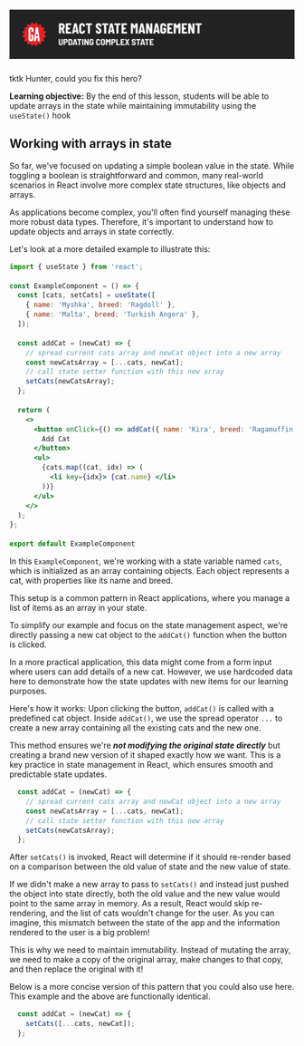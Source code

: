 # ![React State Management - Updating Complex State](./assets/hero.png)

tktk Hunter, could you fix this hero?

**Learning objective:** By the end of this lesson, students will be able to update arrays in the state while maintaining immutability using the `useState()` hook

## Working with arrays in state

So far, we've focused on updating a simple boolean value in the state. While toggling a boolean is straightforward and common, many real-world scenarios in React involve more complex state structures, like objects and arrays.

As applications become complex, you'll often find yourself managing these more robust data types. Therefore, it's important to understand how to update objects and arrays in state correctly.

Let's look at a more detailed example to illustrate this:

```jsx
import { useState } from 'react';

const ExampleComponent = () => {
  const [cats, setCats] = useState([
    { name: 'Myshka', breed: 'Ragdoll' },
    { name: 'Malta', breed: 'Turkish Angora' },
  ]);

  const addCat = (newCat) => {
    // spread current cats array and newCat object into a new array
    const newCatsArray = [...cats, newCat];
    // call state setter function with this new array
    setCats(newCatsArray);
  };

  return (
    <>
      <button onClick={() => addCat({ name: 'Kira', breed: 'Ragamuffin' })}>
        Add Cat
      </button>
      <ul>
        {cats.map((cat, idx) => (
          <li key={idx}> {cat.name} </li>
        ))}
      </ul>
    </>
  );
};

export default ExampleComponent
```

In this `ExampleComponent`, we're working with a state variable named `cats`, which is initialized as an array containing objects. Each object represents a cat, with properties like its name and breed.

This setup is a common pattern in React applications, where you manage a list of items as an array in your state.

To simplify our example and focus on the state management aspect, we're directly passing a new cat object to the `addCat()` function when the button is clicked.

In a more practical application, this data might come from a form input where users can add details of a new cat. However, we use hardcoded data here to demonstrate how the state updates with new items for our learning purposes.

Here's how it works: Upon clicking the button, `addCat()` is called with a predefined cat object. Inside `addCat()`, we use the spread operator `...` to create a new array containing all the existing cats and the new one.

This method ensures we're ***not modifying the original state directly*** but creating a brand new version of it shaped exactly how we want. This is a key practice in state management in React, which ensures smooth and predictable state updates.

```js
  const addCat = (newCat) => {
    // spread current cats array and newCat object into a new array
    const newCatsArray = [...cats, newCat];
    // call state setter function with this new array
    setCats(newCatsArray);
  };
```

After `setCats()` is invoked, React will determine if it should re-render based on a comparison between the old value of state and the new value of state.

If we didn't make a new array to pass to `setCats()` and instead just pushed the object into state directly, both the old value and the new value would point to the same array in memory. As a result, React would skip re-rendering, and the list of cats wouldn't change for the user. As you can imagine, this mismatch between the state of the app and the information rendered to the user is a big problem!

This is why we need to maintain immutability. Instead of mutating the array, we need to make a copy of the original array, make changes to that copy, and then replace the original with it!

Below is a more concise version of this pattern that you could also use here. This example and the above are functionally identical.

```jsx
  const addCat = (newCat) => {
    setCats([...cats, newCat]);
  };
```

